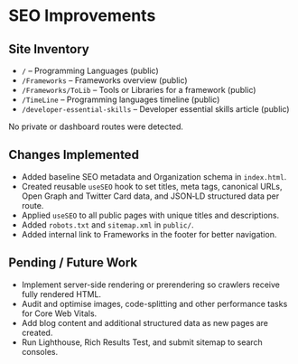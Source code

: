 # SEO Improvements

## Site Inventory
- `/` – Programming Languages (public)
- `/Frameworks` – Frameworks overview (public)
- `/Frameworks/ToLib` – Tools or Libraries for a framework (public)
- `/TimeLine` – Programming languages timeline (public)
- `/developer-essential-skills` – Developer essential skills article (public)

No private or dashboard routes were detected.

## Changes Implemented
- Added baseline SEO metadata and Organization schema in `index.html`.
- Created reusable `useSEO` hook to set titles, meta tags, canonical URLs,
  Open Graph and Twitter Card data, and JSON‑LD structured data per route.
- Applied `useSEO` to all public pages with unique titles and descriptions.
- Added `robots.txt` and `sitemap.xml` in `public/`.
- Added internal link to Frameworks in the footer for better navigation.

## Pending / Future Work
- Implement server-side rendering or prerendering so crawlers receive fully
  rendered HTML.
- Audit and optimise images, code-splitting and other performance tasks for
  Core Web Vitals.
- Add blog content and additional structured data as new pages are created.
- Run Lighthouse, Rich Results Test, and submit sitemap to search consoles.

